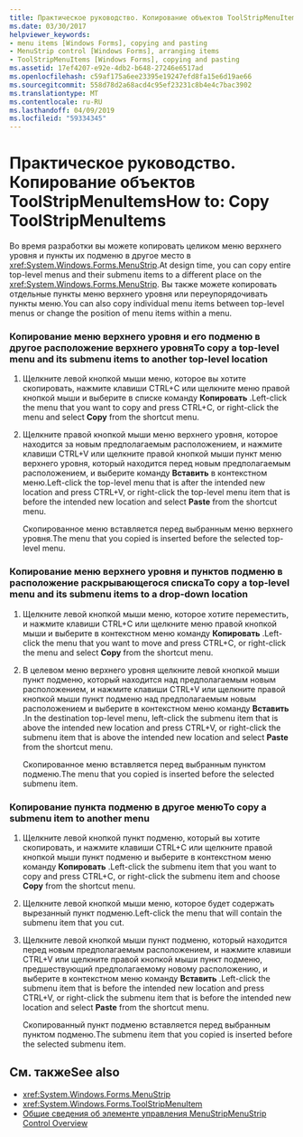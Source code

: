 ```yaml
---
title: Практическое руководство. Копирование объектов ToolStripMenuItems
ms.date: 03/30/2017
helpviewer_keywords:
- menu items [Windows Forms], copying and pasting
- MenuStrip control [Windows Forms], arranging items
- ToolStripMenuItems [Windows Forms], copying and pasting
ms.assetid: 17ef4207-e92e-4db2-b648-27246e6517ad
ms.openlocfilehash: c59af175a6ee23395e19247efd8fa15e6d19ae66
ms.sourcegitcommit: 558d78d2a68acd4c95ef23231c8b4e4c7bac3902
ms.translationtype: MT
ms.contentlocale: ru-RU
ms.lasthandoff: 04/09/2019
ms.locfileid: "59334345"
---
```

# <a name="how-to-copy-toolstripmenuitems"></a><span data-ttu-id="6938e-102">Практическое руководство. Копирование объектов ToolStripMenuItems</span><span class="sxs-lookup"><span data-stu-id="6938e-102">How to: Copy ToolStripMenuItems</span></span>
<span data-ttu-id="6938e-103">Во время разработки вы можете копировать целиком меню верхнего уровня и пункты их подменю в другое место в <xref:System.Windows.Forms.MenuStrip>.</span><span class="sxs-lookup"><span data-stu-id="6938e-103">At design time, you can copy entire top-level menus and their submenu items to a different place on the <xref:System.Windows.Forms.MenuStrip>.</span></span> <span data-ttu-id="6938e-104">Вы также можете копировать отдельные пункты меню верхнего уровня или переупорядочивать пункты меню.</span><span class="sxs-lookup"><span data-stu-id="6938e-104">You can also copy individual menu items between top-level menus or change the position of menu items within a menu.</span></span>  
  
### <a name="to-copy-a-top-level-menu-and-its-submenu-items-to-another-top-level-location"></a><span data-ttu-id="6938e-105">Копирование меню верхнего уровня и его подменю в другое расположение верхнего уровня</span><span class="sxs-lookup"><span data-stu-id="6938e-105">To copy a top-level menu and its submenu items to another top-level location</span></span>  
  
1. <span data-ttu-id="6938e-106">Щелкните левой кнопкой мыши меню, которое вы хотите скопировать, нажмите клавиши CTRL+C или щелкните меню правой кнопкой мыши и выберите в списке команду **Копировать** .</span><span class="sxs-lookup"><span data-stu-id="6938e-106">Left-click the menu that you want to copy and press CTRL+C, or right-click the menu and select **Copy** from the shortcut menu.</span></span>  
  
2. <span data-ttu-id="6938e-107">Щелкните правой кнопкой мыши меню верхнего уровня, которое находится за новым предполагаемым расположением, и нажмите клавиши CTRL+V или щелкните правой кнопкой мыши пункт меню верхнего уровня, который находится перед новым предполагаемым расположением, и выберите команду **Вставить** в контекстном меню.</span><span class="sxs-lookup"><span data-stu-id="6938e-107">Left-click the top-level menu that is after the intended new location and press CTRL+V, or right-click the top-level menu item that is before the intended new location and select **Paste** from the shortcut menu.</span></span>  
  
     <span data-ttu-id="6938e-108">Скопированное меню вставляется перед выбранным меню верхнего уровня.</span><span class="sxs-lookup"><span data-stu-id="6938e-108">The menu that you copied is inserted before the selected top-level menu.</span></span>  
  
### <a name="to-copy-a-top-level-menu-and-its-submenu-items-to-a-drop-down-location"></a><span data-ttu-id="6938e-109">Копирование меню верхнего уровня и пунктов подменю в расположение раскрывающегося списка</span><span class="sxs-lookup"><span data-stu-id="6938e-109">To copy a top-level menu and its submenu items to a drop-down location</span></span>  
  
1. <span data-ttu-id="6938e-110">Щелкните левой кнопкой мыши меню, которое хотите переместить, и нажмите клавиши CTRL+C или щелкните меню правой кнопкой мыши и выберите в контекстном меню команду **Копировать** .</span><span class="sxs-lookup"><span data-stu-id="6938e-110">Left-click the menu that you want to move and press CTRL+C, or right-click the menu and select **Copy** from the shortcut menu.</span></span>  
  
2. <span data-ttu-id="6938e-111">В целевом меню верхнего уровня щелкните левой кнопкой мыши пункт подменю, который находится над предполагаемым новым расположением, и нажмите клавиши CTRL+V или щелкните правой кнопкой мыши пункт подменю над предполагаемым новым расположением и выберите в контекстном меню команду **Вставить** .</span><span class="sxs-lookup"><span data-stu-id="6938e-111">In the destination top-level menu, left-click the submenu item that is above the intended new location and press CTRL+V, or right-click the submenu item that is above the intended new location and select **Paste** from the shortcut menu.</span></span>  
  
     <span data-ttu-id="6938e-112">Скопированное меню вставляется перед выбранным пунктом подменю.</span><span class="sxs-lookup"><span data-stu-id="6938e-112">The menu that you copied is inserted before the selected submenu item.</span></span>  
  
### <a name="to-copy-a-submenu-item-to-another-menu"></a><span data-ttu-id="6938e-113">Копирование пункта подменю в другое меню</span><span class="sxs-lookup"><span data-stu-id="6938e-113">To copy a submenu item to another menu</span></span>  
  
1. <span data-ttu-id="6938e-114">Щелкните левой кнопкой пункт подменю, который вы хотите скопировать, и нажмите клавиши CTRL+C или щелкните правой кнопкой мыши пункт подменю и выберите в контекстном меню команду **Копировать** .</span><span class="sxs-lookup"><span data-stu-id="6938e-114">Left-click the submenu item that you want to copy and press CTRL+C, or right-click the submenu item and choose **Copy** from the shortcut menu.</span></span>  
  
2. <span data-ttu-id="6938e-115">Щелкните левой кнопкой мыши меню, которое будет содержать вырезанный пункт подменю.</span><span class="sxs-lookup"><span data-stu-id="6938e-115">Left-click the menu that will contain the submenu item that you cut.</span></span>  
  
3. <span data-ttu-id="6938e-116">Щелкните левой кнопкой мыши пункт подменю, который находится перед новым предполагаемым расположением, и нажмите клавиши CTRL+V или щелкните правой кнопкой мыши пункт подменю, предшествующий предполагаемому новому расположению, и выберите в контекстном меню команду **Вставить** .</span><span class="sxs-lookup"><span data-stu-id="6938e-116">Left-click the submenu item that is before the intended new location and press CTRL+V, or right-click the submenu item that is before the intended new location and select **Paste** from the shortcut menu.</span></span>  
  
     <span data-ttu-id="6938e-117">Скопированный пункт подменю вставляется перед выбранным пунктом подменю.</span><span class="sxs-lookup"><span data-stu-id="6938e-117">The submenu item that you copied is inserted before the selected submenu item.</span></span>  
  
## <a name="see-also"></a><span data-ttu-id="6938e-118">См. также</span><span class="sxs-lookup"><span data-stu-id="6938e-118">See also</span></span>

- <xref:System.Windows.Forms.MenuStrip>
- <xref:System.Windows.Forms.ToolStripMenuItem>
- [<span data-ttu-id="6938e-119">Общие сведения об элементе управления MenuStrip</span><span class="sxs-lookup"><span data-stu-id="6938e-119">MenuStrip Control Overview</span></span>](menustrip-control-overview-windows-forms.md)
